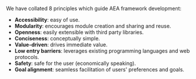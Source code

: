 We have collated 8 principles which guide AEA framework development:

* **Accessibility**: easy of use.
* **Modularity**: encourages module creation and sharing and reuse.
* **Openness**: easily extensible with third party libraries.
* **Conciseness**: conceptually simple.
* **Value-driven**: drives immediate value.
* **Low entry barriers**: leverages existing programming languages and web protocols.
* **Safety**: safe for the user (economically speaking).     
* **Goal alignment**: seamless facilitation of users' preferences and goals.

<br />
